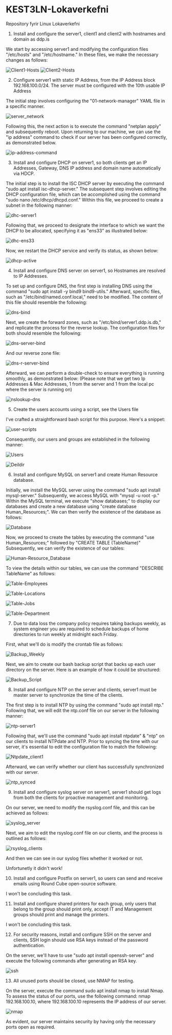 # KEST3LN-Lokaverkefni
Repository fyrir Linux Lokaverkefni

1. Install and configure the server1, client1 and client2 with hostnames and domain as ddp.is

We start by accessing server1 and modifying the configuration files "/etc/hosts" and "/etc/hostname." In these files, we make the necessary changes as follows:

![Client1-Hosts](https://github.com/TiagoMMFx/KEST3LN-Lokaverkefni/assets/80530415/6185e7cb-098a-456f-9d28-95dcf88f416d)
![Client2-Hosts](https://github.com/TiagoMMFx/KEST3LN-Lokaverkefni/assets/80530415/42f6ed58-af68-452a-ba87-3867d8326d61)

2. Configure server1 with static IP Address, from the IP Address block 192.168.100.0/24.
   The server must be configured with the 10th usable IP Address

The initial step involves configuring the "01-network-manager" YAML file in a specific manner.

![server_network](https://github.com/TiagoMMFx/KEST3LN-Lokaverkefni/assets/80530415/49dbc465-598b-4735-b209-c6ae203295fa)

Following this, the next action is to execute the command "netplan apply" and subsequently reboot. Upon returning to our machine, we can use the "ip address" command to check if our server has been configured correctly, as demonstrated below.

![ip-address-command](https://github.com/TiagoMMFx/KEST3LN-Lokaverkefni/assets/80530415/3f2c72e0-b47e-406b-89df-ad05123a6d71)

3. Install and configure DHCP on server1, so both clients get an IP Addresses, Gateway, DNS IP address and domain name automatically via HDCP.

The initial step is to install the ISC DHCP server by executing the command "sudo apt install isc-dhcp-server." The subsequent step involves editing the DHCP configuration file, which can be accomplished using the command "sudo nano /etc/dhcp/dhcpd.conf." Within this file, we proceed to create a subnet in the following manner:

![dhc-server1](https://github.com/TiagoMMFx/KEST3LN-Lokaverkefni/assets/80530415/aff641ff-a825-421a-ba69-e3142be6214e)

Following that, we proceed to designate the interface to which we want the DHCP to be allocated, specifying it as "ens33" as illustrated below:

![dhc-ens33](https://github.com/TiagoMMFx/KEST3LN-Lokaverkefni/assets/80530415/634f5517-215e-4edb-bdf6-ae865a25e986)

Now, we restart the DHCP service and verify its status, as shown below:

![dhcp-active](https://github.com/TiagoMMFx/KEST3LN-Lokaverkefni/assets/80530415/865677ae-5027-40d6-a006-b7a4e988b207)

4. Install and configure DNS server on server1, so Hostnames are resolved to IP Addresses.

To set up and configure DNS, the first step is installing DNS using the command "sudo apt install -y bind9 bind9-utils." Afterward, specific files, such as "/etc/bind/named.conf.local," need to be modified. The content of this file should resemble the following:

  ![dns-bind](https://github.com/TiagoMMFx/KEST3LN-Lokaverkefni/assets/80530415/b6da36b6-fe9c-4eb3-9021-ad5d93858f26)

Next, we create the forward zones, such as "/etc/bind/server1.ddp.is.db," and replicate the process for the reverse lookup. The configuration files for both should resemble the following:

![dns-server-bind](https://github.com/TiagoMMFx/KEST3LN-Lokaverkefni/assets/80530415/da83ef4d-02f6-49b5-8587-8d7370b2e4c7)

And our reverse zone file:

![dns-r-server-bind](https://github.com/TiagoMMFx/KEST3LN-Lokaverkefni/assets/80530415/6df55f5c-4889-48e0-b45f-21b73dbbba26)

Afterward, we can perform a double-check to ensure everything is running smoothly, as demonstrated below:
(Please note that we get two Ip Addresses & Mac Addresses, 1 from the server and 1 from the local pc where the server is running on)

![nslookup-dns](https://github.com/TiagoMMFx/KEST3LN-Lokaverkefni/assets/80530415/3b4dd309-34b2-4380-9a09-0e8cbd7a39be)

5. Create the users accounts using a script, see the Users file

I've crafted a straightforward bash script for this purpose. Here's a snippet:

![user-scripts](https://github.com/TiagoMMFx/KEST3LN-Lokaverkefni/assets/80530415/41c01975-4713-4ab9-bc63-ed46045da119)

Consequently, our users and groups are established in the following manner:

![Users](https://github.com/TiagoMMFx/KEST3LN-Lokaverkefni/assets/80530415/ef8fef43-c8e6-4499-9cdb-4b935dbc8774)

![Deildir](https://github.com/TiagoMMFx/KEST3LN-Lokaverkefni/assets/80530415/ceed780a-c190-47e4-ae3e-c217ccfb9c72)

6. Install and configure MySQL on server1 and create Human Resource database.

Initially, we install the MySQL server using the command "sudo apt install mysql-server." Subsequently, we access MySQL with "mysql -u root -p." Within the MySQL terminal, we execute "show databases;" to display our databases and create a new database using "create database Human_Resources;". We can then verify the existence of the database as follows:

![Database](https://github.com/TiagoMMFx/KEST3LN-Lokaverkefni/assets/80530415/9e7d69af-ddaa-48ab-a1d2-a22b3671cad0)

Now, we proceed to create the tables by executing the command "use Human_Resources;" followed by "CREATE TABLE (TableName)" Subsequently, we can verify the existence of our tables:

![Human-Resource_Database](https://github.com/TiagoMMFx/KEST3LN-Lokaverkefni/assets/80530415/0506a6a6-cbe0-4f8a-80ed-9ff23836ba22)

To view the details within our tables, we can use the command "DESCRIBE TableName" as follows:

![Table-Employees](https://github.com/TiagoMMFx/KEST3LN-Lokaverkefni/assets/80530415/ec9fe644-afd9-48bc-957c-4478efb188a4)

![Table-Locations](https://github.com/TiagoMMFx/KEST3LN-Lokaverkefni/assets/80530415/8710dcb5-7f42-4570-a4ea-0ccf6b4140d8)

![Table-Jobs](https://github.com/TiagoMMFx/KEST3LN-Lokaverkefni/assets/80530415/e3688d47-e5c6-46ec-afd1-d5367eac29ae)

![Table-Department](https://github.com/TiagoMMFx/KEST3LN-Lokaverkefni/assets/80530415/162c187d-abfe-4418-8484-0318cb9d3e4b)

7. Due to data loss the company policy requires taking backups weekly, as system engineer you are required to schedule backups of home directories to run weekly at midnight each Friday.

First, what we'll do is modify the crontab file as follows:

![Backup_Weekly](https://github.com/TiagoMMFx/KEST3LN-Lokaverkefni/assets/80530415/56cc6a64-b127-492b-969d-0116045094ea)

Next, we aim to create our bash backup script that backs up each user directory on the server. Here is an example of how it could be structured:

![Backup_Script](https://github.com/TiagoMMFx/KEST3LN-Lokaverkefni/assets/80530415/6d058baf-688f-4645-a6b5-467e99b17275)

8. Install and configure NTP on the server and clients, server1 must be master server to synchronize the time of the clients.

The first step is to install NTP by using the command "sudo apt install ntp." Following that, we will edit the ntp.conf file on our server in the following manner:

![ntp-server1](https://github.com/TiagoMMFx/KEST3LN-Lokaverkefni/assets/80530415/7fc084ec-4681-4261-910e-8413a27b6d3a)

Following that, we'll use the command "sudo apt install ntpdate" & "ntp" on our clients to install NTPdate and NTP. Prior to syncing the time with our server, it's essential to edit the configuration file to match the following:

![Ntpdate_client1](https://github.com/TiagoMMFx/KEST3LN-Lokaverkefni/assets/80530415/74132157-35cd-4928-a684-bd62a6bfd8c6)

Afterward, we can verify whether our client has successfully synchronized with our server.

![ntp_synced](https://github.com/TiagoMMFx/KEST3LN-Lokaverkefni/assets/80530415/07622439-da6c-4f7d-80f4-eda9edad8ecb)

9. Install and configure syslog server on server1, server1 should get logs from both the clients for proactive management and monitoring.

On our server, we need to modify the rsyslog.conf file, and this can be achieved as follows:

![syslog_server](https://github.com/TiagoMMFx/KEST3LN-Lokaverkefni/assets/80530415/d045404d-7859-4aec-a4ca-eb2028355be1)

Next, we aim to edit the rsyslog.conf file on our clients, and the process is outlined as follows:

![rsyslog_clients](https://github.com/TiagoMMFx/KEST3LN-Lokaverkefni/assets/80530415/bb94a6ec-6005-40a0-9ff6-bff010c8ae5a)

And then we can see in our syslog files whether it worked or not.

Unfortunetly it didn't work!

10. Install and configure Postfix on server1, so users can send and receive emails using Round Cube open-source software.

I won't be concluding this task.

11. Install and configure shared printers for each group, only users that belong to the group should print only, accept IT and Management groups should print and manage the printers.

I won't be concluding this task.

12. For security reasons, install and configure SSH on the server and clients, SSH login should use RSA keys instead of the password authentication.

On the server, we'll have to use "sudo apt install openssh-server" and execute the following commands after generating an RSA key.

![ssh](https://github.com/TiagoMMFx/KEST3LN-Lokaverkefni/assets/80530415/d308780c-8944-48e3-a913-a13cccba4517)

13. All unused ports should be closed, use NMAP for testing.

On the server, execute the command sudo apt install nmap to install Nmap. To assess the status of our ports, use the following command: nmap 192.168.100.10, where 192.168.100.10 represents the IP address of our server.

![nmap](https://github.com/TiagoMMFx/KEST3LN-Lokaverkefni/assets/80530415/bcbbfa49-2790-48fd-a4cf-834d43b87ac2)

As evident, our server maintains security by having only the necessary ports open as required.






